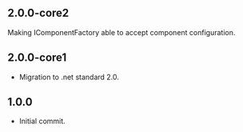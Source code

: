 ﻿## 2.0.0-core2
  Making IComponentFactory able to accept component configuration.

## 2.0.0-core1
 - Migration to .net standard 2.0.

## 1.0.0
 - Initial commit.
